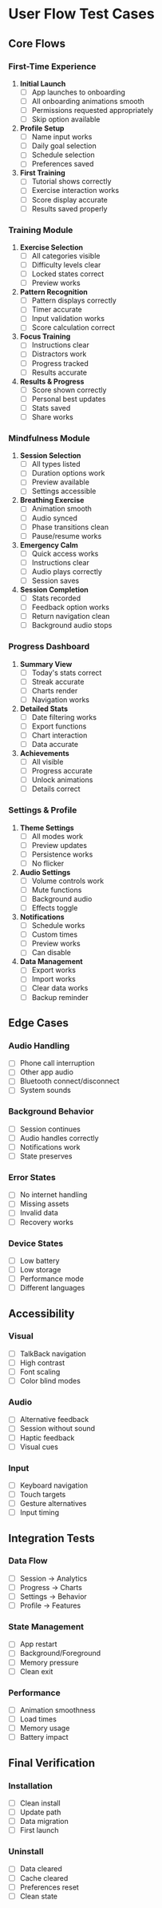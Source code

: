 # User Flow Test Cases

## Core Flows

### First-Time Experience
1. **Initial Launch**
   - [ ] App launches to onboarding
   - [ ] All onboarding animations smooth
   - [ ] Permissions requested appropriately
   - [ ] Skip option available

2. **Profile Setup**
   - [ ] Name input works
   - [ ] Daily goal selection
   - [ ] Schedule selection
   - [ ] Preferences saved

3. **First Training**
   - [ ] Tutorial shows correctly
   - [ ] Exercise interaction works
   - [ ] Score display accurate
   - [ ] Results saved properly

### Training Module

1. **Exercise Selection**
   - [ ] All categories visible
   - [ ] Difficulty levels clear
   - [ ] Locked states correct
   - [ ] Preview works

2. **Pattern Recognition**
   - [ ] Pattern displays correctly
   - [ ] Timer accurate
   - [ ] Input validation works
   - [ ] Score calculation correct

3. **Focus Training**
   - [ ] Instructions clear
   - [ ] Distractors work
   - [ ] Progress tracked
   - [ ] Results accurate

4. **Results & Progress**
   - [ ] Score shown correctly
   - [ ] Personal best updates
   - [ ] Stats saved
   - [ ] Share works

### Mindfulness Module

1. **Session Selection**
   - [ ] All types listed
   - [ ] Duration options work
   - [ ] Preview available
   - [ ] Settings accessible

2. **Breathing Exercise**
   - [ ] Animation smooth
   - [ ] Audio synced
   - [ ] Phase transitions clean
   - [ ] Pause/resume works

3. **Emergency Calm**
   - [ ] Quick access works
   - [ ] Instructions clear
   - [ ] Audio plays correctly
   - [ ] Session saves

4. **Session Completion**
   - [ ] Stats recorded
   - [ ] Feedback option works
   - [ ] Return navigation clean
   - [ ] Background audio stops

### Progress Dashboard

1. **Summary View**
   - [ ] Today's stats correct
   - [ ] Streak accurate
   - [ ] Charts render
   - [ ] Navigation works

2. **Detailed Stats**
   - [ ] Date filtering works
   - [ ] Export functions
   - [ ] Chart interaction
   - [ ] Data accurate

3. **Achievements**
   - [ ] All visible
   - [ ] Progress accurate
   - [ ] Unlock animations
   - [ ] Details correct

### Settings & Profile

1. **Theme Settings**
   - [ ] All modes work
   - [ ] Preview updates
   - [ ] Persistence works
   - [ ] No flicker

2. **Audio Settings**
   - [ ] Volume controls work
   - [ ] Mute functions
   - [ ] Background audio
   - [ ] Effects toggle

3. **Notifications**
   - [ ] Schedule works
   - [ ] Custom times
   - [ ] Preview works
   - [ ] Can disable

4. **Data Management**
   - [ ] Export works
   - [ ] Import works
   - [ ] Clear data works
   - [ ] Backup reminder

## Edge Cases

### Audio Handling
- [ ] Phone call interruption
- [ ] Other app audio
- [ ] Bluetooth connect/disconnect
- [ ] System sounds

### Background Behavior
- [ ] Session continues
- [ ] Audio handles correctly
- [ ] Notifications work
- [ ] State preserves

### Error States
- [ ] No internet handling
- [ ] Missing assets
- [ ] Invalid data
- [ ] Recovery works

### Device States
- [ ] Low battery
- [ ] Low storage
- [ ] Performance mode
- [ ] Different languages

## Accessibility

### Visual
- [ ] TalkBack navigation
- [ ] High contrast
- [ ] Font scaling
- [ ] Color blind modes

### Audio
- [ ] Alternative feedback
- [ ] Session without sound
- [ ] Haptic feedback
- [ ] Visual cues

### Input
- [ ] Keyboard navigation
- [ ] Touch targets
- [ ] Gesture alternatives
- [ ] Input timing

## Integration Tests

### Data Flow
- [ ] Session → Analytics
- [ ] Progress → Charts
- [ ] Settings → Behavior
- [ ] Profile → Features

### State Management
- [ ] App restart
- [ ] Background/Foreground
- [ ] Memory pressure
- [ ] Clean exit

### Performance
- [ ] Animation smoothness
- [ ] Load times
- [ ] Memory usage
- [ ] Battery impact

## Final Verification

### Installation
- [ ] Clean install
- [ ] Update path
- [ ] Data migration
- [ ] First launch

### Uninstall
- [ ] Data cleared
- [ ] Cache cleared
- [ ] Preferences reset
- [ ] Clean state